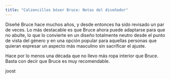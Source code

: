 ```yaml
---
title: "Calzoncillos bóxer Bruce: Notas del diseñador"
---
```


Diseñé Bruce hace muchos años, y desde entonces ha sido revisado un par de veces. Lo más destacable es que Bruce ahora puede adaptarse para que no abulte, lo que lo convierte en un diseño totalmente neutro desde el punto de vista del género y en una opción popular para aquellas personas que quieran expresar un aspecto más masculino sin sacrificar el ajuste.

Hace por lo menos una década que no llevo más ropa interior que Bruce. Basta con decir que Bruce es muy recomendable.

joost
